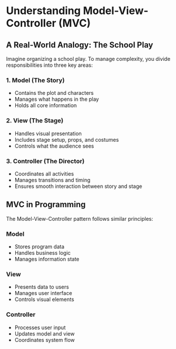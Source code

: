 # Understanding Model-View-Controller (MVC)

## A Real-World Analogy: The School Play

Imagine organizing a school play. To manage complexity, you divide responsibilities into three key areas:

### 1. Model (The Story)

- Contains the plot and characters
- Manages what happens in the play
- Holds all core information

### 2. View (The Stage)

- Handles visual presentation
- Includes stage setup, props, and costumes
- Controls what the audience sees

### 3. Controller (The Director)

- Coordinates all activities
- Manages transitions and timing
- Ensures smooth interaction between story and stage

## MVC in Programming

The Model-View-Controller pattern follows similar principles:

### Model

- Stores program data
- Handles business logic
- Manages information state

### View

- Presents data to users
- Manages user interface
- Controls visual elements

### Controller

- Processes user input
- Updates model and view
- Coordinates system flow
